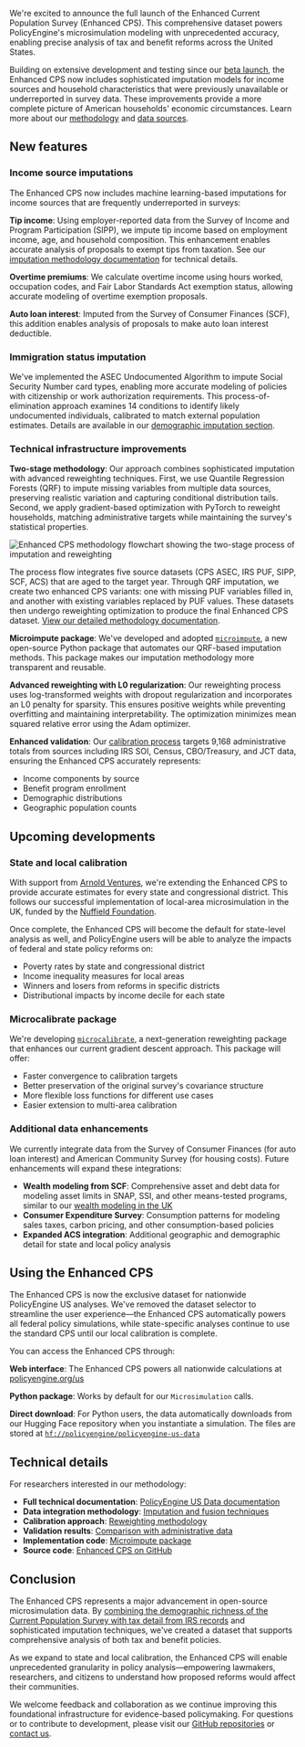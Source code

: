 We're excited to announce the full launch of the Enhanced Current Population Survey (Enhanced CPS). This comprehensive dataset powers PolicyEngine's microsimulation modeling with unprecedented accuracy, enabling precise analysis of tax and benefit reforms across the United States.

Building on extensive development and testing since our [beta launch](/us/research/enhanced-cps-beta), the Enhanced CPS now includes sophisticated imputation models for income sources and household characteristics that were previously unavailable or underreported in survey data. These improvements provide a more complete picture of American households' economic circumstances. Learn more about our [methodology](https://policyengine.github.io/policyengine-us-data/methodology) and [data sources](https://policyengine.github.io/policyengine-us-data/data).

## New features

### Income source imputations

The Enhanced CPS now includes machine learning-based imputations for income sources that are frequently underreported in surveys:

**Tip income**: Using employer-reported data from the Survey of Income and Program Participation (SIPP), we impute tip income based on employment income, age, and household composition. This enhancement enables accurate analysis of proposals to exempt tips from taxation. See our [imputation methodology documentation](https://policyengine.github.io/policyengine-us-data/methodology#imputation) for technical details.

**Overtime premiums**: We calculate overtime income using hours worked, occupation codes, and Fair Labor Standards Act exemption status, allowing accurate modeling of overtime exemption proposals.

**Auto loan interest**: Imputed from the Survey of Consumer Finances (SCF), this addition enables analysis of proposals to make auto loan interest deductible.

### Immigration status imputation

We've implemented the ASEC Undocumented Algorithm to impute Social Security Number card types, enabling more accurate modeling of policies with citizenship or work authorization requirements. This process-of-elimination approach examines 14 conditions to identify likely undocumented individuals, calibrated to match external population estimates. Details are available in our [demographic imputation section](https://policyengine.github.io/policyengine-us-data/methodology#demographic-imputation).

### Technical infrastructure improvements

**Two-stage methodology**: Our approach combines sophisticated imputation with advanced reweighting techniques. First, we use Quantile Regression Forests (QRF) to impute missing variables from multiple data sources, preserving realistic variation and capturing conditional distribution tails. Second, we apply gradient-based optimization with PyTorch to reweight households, matching administrative targets while maintaining the survey's statistical properties.

![Enhanced CPS methodology flowchart showing the two-stage process of imputation and reweighting](/images/posts/enhanced-cps-launch-flowchart.png)

The process flow integrates five source datasets (CPS ASEC, IRS PUF, SIPP, SCF, ACS) that are aged to the target year. Through QRF imputation, we create two enhanced CPS variants: one with missing PUF variables filled in, and another with existing variables replaced by PUF values. These datasets then undergo reweighting optimization to produce the final Enhanced CPS dataset. [View our detailed methodology documentation](https://policyengine.github.io/policyengine-us-data/methodology).

**Microimpute package**: We've developed and adopted [`microimpute`](https://github.com/PolicyEngine/microimpute), a new open-source Python package that automates our QRF-based imputation methods. This package makes our imputation methodology more transparent and reusable.

**Advanced reweighting with L0 regularization**: Our reweighting process uses log-transformed weights with dropout regularization and incorporates an L0 penalty for sparsity. This ensures positive weights while preventing overfitting and maintaining interpretability. The optimization minimizes mean squared relative error using the Adam optimizer.

**Enhanced validation**: Our [calibration process](https://policyengine.github.io/policyengine-us-data/methodology#calibration) targets 9,168 administrative totals from sources including IRS SOI, Census, CBO/Treasury, and JCT data, ensuring the Enhanced CPS accurately represents:

- Income components by source
- Benefit program enrollment
- Demographic distributions
- Geographic population counts

## Upcoming developments

### State and local calibration

With support from [Arnold Ventures](https://www.arnoldventures.org/), we're extending the Enhanced CPS to provide accurate estimates for every state and congressional district. This follows our successful implementation of local-area microsimulation in the UK, funded by the [Nuffield Foundation](https://www.nuffieldfoundation.org/).

Once complete, the Enhanced CPS will become the default for state-level analysis as well, and PolicyEngine users will be able to analyze the impacts of federal and state policy reforms on:

- Poverty rates by state and congressional district
- Income inequality measures for local areas
- Winners and losers from reforms in specific districts
- Distributional impacts by income decile for each state

### Microcalibrate package

We're developing [`microcalibrate`](https://github.com/PolicyEngine/microcalibrate), a next-generation reweighting package that enhances our current gradient descent approach. This package will offer:

- Faster convergence to calibration targets
- Better preservation of the original survey's covariance structure
- More flexible loss functions for different use cases
- Easier extension to multi-area calibration

### Additional data enhancements

We currently integrate data from the Survey of Consumer Finances (for auto loan interest) and American Community Survey (for housing costs). Future enhancements will expand these integrations:

- **Wealth modeling from SCF**: Comprehensive asset and debt data for modeling asset limits in SNAP, SSI, and other means-tested programs, similar to our [wealth modeling in the UK](https://policyengine.org/uk/research/uk-the-new-policyengine)
- **Consumer Expenditure Survey**: Consumption patterns for modeling sales taxes, carbon pricing, and other consumption-based policies
- **Expanded ACS integration**: Additional geographic and demographic detail for state and local policy analysis

## Using the Enhanced CPS

The Enhanced CPS is now the exclusive dataset for nationwide PolicyEngine US analyses. We've removed the dataset selector to streamline the user experience—the Enhanced CPS automatically powers all federal policy simulations, while state-specific analyses continue to use the standard CPS until our local calibration is complete.

You can access the Enhanced CPS through:

**Web interface**: The Enhanced CPS powers all nationwide calculations at [policyengine.org/us](https://policyengine.org/us)

**Python package**: Works by default for our `Microsimulation` calls.

**Direct download**: For Python users, the data automatically downloads from our Hugging Face repository when you instantiate a simulation. The files are stored at [`hf://policyengine/policyengine-us-data`](https://huggingface.co/policyengine/policyengine-us-data)

## Technical details

For researchers interested in our methodology:

- **Full technical documentation**: [PolicyEngine US Data documentation](https://policyengine.github.io/policyengine-us-data)
- **Data integration methodology**: [Imputation and fusion techniques](https://policyengine.github.io/policyengine-us-data/methodology#data-fusion)
- **Calibration approach**: [Reweighting methodology](https://policyengine.github.io/policyengine-us-data/methodology#reweighting)
- **Validation results**: [Comparison with administrative data](https://policyengine.github.io/policyengine-us-data/discussion)
- **Implementation code**: [Microimpute package](https://github.com/PolicyEngine/microimpute)
- **Source code**: [Enhanced CPS on GitHub](https://github.com/PolicyEngine/policyengine-us-data/tree/main/policyengine_us_data/datasets/cps)

## Conclusion

The Enhanced CPS represents a major advancement in open-source microsimulation data. By [combining the demographic richness of the Current Population Survey with tax detail from IRS records](https://policyengine.github.io/policyengine-us-data/background) and sophisticated imputation techniques, we've created a dataset that supports comprehensive analysis of both tax and benefit policies.

As we expand to state and local calibration, the Enhanced CPS will enable unprecedented granularity in policy analysis—empowering lawmakers, researchers, and citizens to understand how proposed reforms would affect their communities.

We welcome feedback and collaboration as we continue improving this foundational infrastructure for evidence-based policymaking. For questions or to contribute to development, please visit our [GitHub repositories](https://github.com/PolicyEngine) or [contact us](mailto:hello@policyengine.org).
